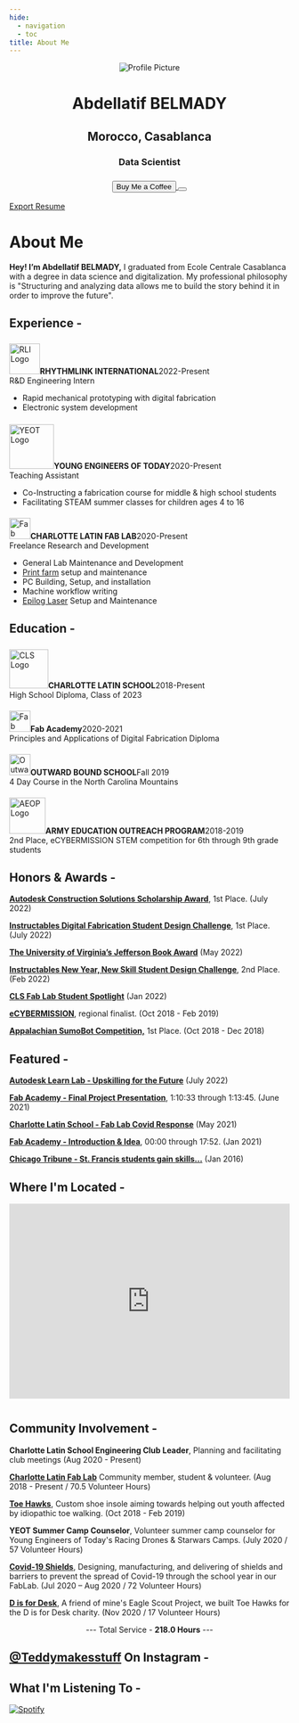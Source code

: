 ```yaml
---
hide:
  - navigation
  - toc
title: About Me
---
```


<link rel="stylesheet" href="../../assets/css/about.css">

<script src="https://kit.fontawesome.com/79ff35ecec.js" crossorigin="anonymous"></script>

<div class="stuff">
  <div class="sidebarparent">
    <div class="sidebar">
     <center>
     <p><img src="https://drive.google.com/file/d/1BBGScP54CToSs_EcNhFQNk5SOSejK-Ip/view?usp=share_link" alt="Profile Picture" class="profilepic"></p>
      <h1>Abdellatif BELMADY</h1>
      <h2>Morocco, Casablanca</h2>
      <h3>Data Scientist<h3>
      <div class="socials">
       <a href="https://www.linkedin.com/in/abdellatif-belmady-ab999a133/" class="ln" style=" color: inherit;" title="Linked In - Abdellatif BELMADY"><i class="fab fa-linkedin"></i></a>
       <a href="https://github.com/abdellatif-belmady" class="git" style=" color: inherit;" title="Github - Abdellatif-belmady"><i class="fab fa-github"></i></a>
       <a href="https://www.instagram.com/abdellatifbelmady/?hl=fr" class="insta" style=" color: inherit;" title="Instagram - abdellatifbelmady"><i class="fa fa-instagram"></i></a>
       <a href="https://twitter.com/AbdellatifBELM" class="twitter" style=" color: inherit;" title="Twitter - @AbdellatifBELM"><i class="fa fa-twitter"></i></a>
       <a href="https://web.facebook.com/abdellatif.belmady/" class="ln" style=" color: inherit;" title="Facebook - Abdellatif BELMADY"><i class="fab fa-facebook"></i></a>
       <a href="https://www.spotify.com/ma-fr/account/overview/?utm_source=spotify&utm_medium=menu&utm_campaign=your_account" class="spotify" style=" color: inherit;" title="Spotify - Abdellatif BELMADY"><i class="fab fa-spotify"></i></a>
       <a href="mailto:<abdellatif.belmady@gmail.com>" class="email" style=" color: inherit;" title="Email - abdellatif.belmady@gmail.com"><i class="fas fa-paper-plane"></i></a>
      </div>
      <a href="https://www.buymeacoffee.com/abdellatife" style=" color: inherit;">
        <button class="coffeelarge" title="Buy Me a Coffee :)"><i class="fas fa-coffee"></i> Buy Me a Coffee</button>
        <button class="coffeesmall" title="Buy Me a Coffee :)"><i class="fas fa-coffee"></i></button>
      </a>
     </center>
    </div>
  </div>
  <div class="stuff__container">
    <div class="stuff__content">
     <span class="resume" style=" color: inherit;"><a href="https://drive.google.com/file/d/1p_1YsjjlWAc7FWTrR3HKoJFbE7OdHC8S/view?usp=share_link">Export Resume <i class="far fa-file-alt"></i></a></span><h1>About Me</h1>
      <div class="underline"></div>
      <p><strong>Hey! I’m Abdellatif BELMADY,</strong> I graduated from Ecole Centrale Casablanca with a degree in data science and digitalization. My professional philosophy is "Structuring and analyzing data allows me to build the story behind it in order to improve the future".</p>
     <h2><i class="fas fa-briefcase"></i> Experience -</h2>
     <p><a href="https://rhythmlink.com/"><img src="https://teddywarner.org/images/About/rythemlink.png" alt="RLI Logo" class="logo" style="width:55px;margin-top: 6px;"></a><strong>RHYTHMLINK INTERNATIONAL</strong><span class="date" style=" color: inherit;">2022-Present</span><br>R&D Engineering Intern</p>
      <ul>
        <li>Rapid mechanical prototyping with digital fabrication
        <li>Electronic system development
        </li>
      </ul>
      <p><a href="https://www.youngengineersoftoday.com/"><img src="https://teddywarner.org/images/About/yeot.png" alt="YEOT Logo" class="logo" style="width:80px;margin-top: 8px;"></a><strong>YOUNG ENGINEERS OF TODAY</strong><span class="date" style=" color: inherit;">2020-Present</span><br>Teaching Assistant</p>
      <ul>
        <li>Co-Instructing a fabrication course for middle & high school students
        <li>Facilitating STEAM summer classes for children ages 4 to 16
        </li>
      </ul>
      <p><a href="https://www.charlottelatin.org/academics/steam"><img src="https://teddywarner.org/images/About/fablogo.png" alt="Fab Logo" class="logo" style="width:38px;margin-top: 6px;"></a><strong>CHARLOTTE LATIN FAB LAB</strong><span class="date" style=" color: inherit;">2020-Present</span><br>Freelance Research and Development</p>
      <ul>
      <li>General Lab Maintenance and Development
      <li><a href="https://teddywarner.org/images/Octoprint/laboctoprint.jpg">Print farm</a> setup and maintenance
      <li>PC Building, Setup, and installation
      <li>Machine workflow writing
      <li><a href="https://teddywarner.org/Machine-Profiles/FusionPro48/">Epilog Laser</a> Setup and Maintenance
      </li>
      </ul>
     <h2><i class="fas fa-graduation-cap"></i> Education -</h2>
      <p><a href="https://www.charlottelatin.org"><img src="https://teddywarner.org/images/About/latin.png" alt="CLS Logo" class="logo" style="margin-top: 7px;width:70px;"></a><strong>CHARLOTTE LATIN SCHOOL</strong><span class="date" style=" color: inherit;">2018-Present</span><br>High School Diploma, Class of 2023</p>
      <p><a href="https://fabacademy.org/"><img src="https://teddywarner.org/images/About/fablogo.png" alt="Fab Logo" class="logo" style="width:38px;margin-top: 6px;"></a><strong>Fab Academy</strong><span class="date" style=" color: inherit;">2020-2021</span><br>Principles and Applications of Digital Fabrication Diploma</p>
      <p><a href="https://www.outwardbound.org/about-us/schools/north-carolina-outward-bound-school/"><img src="https://teddywarner.org/images/About/ob.png" alt="Outward Bound Logo" class="logo" style="width:38px;margin-top: 6px;"></a><strong>OUTWARD BOUND SCHOOL</strong><span class="date" style=" color: inherit;">Fall 2019</span><br>4 Day Course in the North Carolina Mountains</p>
      <p><a href="https://www.ecybermission.com/"><img src="https://teddywarner.org/images/About/AEOP.png" alt="AEOP Logo" class="logo" style="width:65px;margin-top: 6px;"></a><strong>ARMY EDUCATION OUTREACH PROGRAM</strong><span class="date" style=" color: inherit;">2018-2019</span><br>2nd Place, eCYBERMISSION STEM competition for 6th through 9th grade students</p>
     <h2><i class="fas fa-award"></i> Honors & Awards -</h2>
      <p>
        <strong><a href="https://www.instructables.com/contest/makeitmodular2022/">Autodesk Construction Solutions Scholarship Award</a></strong>, 1st Place. (July 2022)
      </p>
      <p>
        <strong><a href="https://www.instructables.com/contest/digifab2022/">Instructables Digital Fabrication Student Design Challenge</a></strong>, 1st Place. (July 2022)
      </p>
      <p>
        <strong><a href="https://engagement.virginia.edu/clubs/signature-initiatives/jefferson-book-awards">The University of Virginia’s Jefferson Book Award</a></strong> (May 2022)
      </p>
      <p>
        <strong><a href="https://www.instructables.com/contest/SDnewyear/">Instructables New Year, New Skill Student Design Challenge</a></strong>, 2nd Place. (Feb 2022)
      </p>
      <p>
        <strong><a href="https://www.instagram.com/p/CYboI6zrTs8/?utm_medium=copy_link">CLS Fab Lab Student Spotlight</a></strong> (Jan 2022)
      </p>
      <p>
        <strong><a href="https://www.ecybermission.com/">eCYBERMISSION</a></strong>, regional finalist. (Oct 2018 - Feb 2019)
      </p>
      <p>
        <strong><a href="http://www.appstate.edu/~marlandes/sumo/sumosumo.html">Appalachian SumoBot Competition,</a></strong> 1st Place. (Oct 2018 - Dec 2018)
      </p>
     <h2><i class="fas fa-address-card"></i> Featured -</h2>
      <p>
        <strong><a href="https://blogs.autodesk.com/learn-lab/2022/07/20/upskilling-for-the-future-with-instructables-student-design-challenges/">Autodesk Learn Lab - Upskilling for the Future</a></strong> (July 2022)
      </p>
      <p>
        <strong><a href="https://vimeo.com/563923609#t=4233s">Fab Academy - Final Project Presentation</a></strong>, 1:10:33 through 1:13:45. (June 2021)
      </p>
      <p>
        <strong><a href="https://www.instagram.com/p/COdXD7fJ5Zl/?">Charlotte Latin School -  Fab Lab Covid Response</a></strong> (May 2021)
      </p>
      <p>
        <strong><a href="https://vimeo.com/510901917">Fab Academy - Introduction & Idea</a></strong>, 00:00 through 17:52. (Jan 2021)
      </p>
      <p>
        <strong><a href="https://www.chicagotribune.com/suburbs/wilmette/ct-wml-st-francis-underwater-robotics-tl-0107-20160104-story.html">Chicago Tribune - St. Francis students gain skills...</a></strong> (Jan 2016)
      </p>
     <h2><i class="fas fa-map-marker-alt"></i> Where I'm Located -</h2>
      <center>
        <iframe width="100%" height="350" style="margin-bottom: 12px; border:0 " loading="lazy" allowfullscreen src="https://www.google.com/maps/embed/v1/place?q=place_id:ChIJgRo4_MQfVIgRZNFDv-ZQRog&key=AIzaSyAvEiiuu4x7x8z9fQz31hkuRNY1yCJzRq0"></iframe> 
      </center>
     <h2><i class="fas fa-city"></i> Community Involvement -</h2>
      <p>
        <strong>Charlotte Latin School Engineering Club Leader</strong>, Planning and facilitating club meetings (Aug 2020 - Present)
      </p>
      <p>
        <strong><a href="https://fabacademy.org/2021/labs/charlotte/">Charlotte Latin Fab Lab</a></strong> Community member, student & volunteer. (Aug 2018 - Present / 70.5 Volunteer Hours)
      </p>
      <p>
        <strong><a href="https://sites.google.com/charlottelatin.net/toe-hawking/home">Toe Hawks</a></strong>, Custom shoe insole aiming towards helping out youth affected by idiopathic toe walking. (Oct 2018 - Feb 2019)
      </p>
      <p>
        <strong>YEOT Summer Camp Counselor</strong>, Volunteer summer camp counselor for Young Engineers of Today's Racing Drones & Starwars Camps. (July 2020 / 57 Volunteer Hours) 
      </p>
      <p>
        <strong><a href="https://www.instagram.com/p/COdXD7fJ5Zl/?">Covid-19 Shields</a></strong>, Designing, manufacturing, and delivering of shields and barriers to prevent the spread of Covid-19 through the school year in our FabLab. (Jul 2020 – Aug 2020 / 72 Volunteer Hours)
      </p>
      <p>
        <strong><a href="https://photos.app.goo.gl/kWnrCmx1bZPvqDK29">D is for Desk</a></strong>, A friend of mine's Eagle Scout Project, we built Toe Hawks for the D is for Desk charity. (Nov 2020 / 17 Volunteer Hours) 
      </p>
      <center>
       <p>--- Total Service - <strong>218.0 Hours</strong> ---</p>
      </center>
      <p>
     <h2><a href="https://www.instagram.com/teddymakesstuff/">@Teddymakesstuff</a> On <i class="fa fa-instagram"></i> <span class="instatext">Instagram</span> -</h2>
      <center class="instafeed">
        <span class="instalight">
          <div data-mc-src="d8c73608-fcc8-4290-8302-9ada8c38e0f5#instagram"></div>
          <script src="https://cdn2.woxo.tech/a.js#624e1b157fd2b900217e7b0d" async data-usrc></script>
        </span>
        <span class="instadark">
          <div data-mc-src="5e60f977-523e-4cdd-82b3-56e287242388#instagram"></div>   
          <script src="https://cdn2.woxo.tech/a.js#624e1b157fd2b900217e7b0d" async data-usrc></script>
        </span>
      </center>
     <h2><i class="fas fa-headphones-alt"></i> What I'm Listening To -</h2>
      <p class="music">
       <a href="https://open.spotify.com/user/mskz5e4dyzv4cb4kkn73iipq0?si=5eba25ddc4f74313">
        <img src="https://novatorem-oqoqm52ci-twarner491.vercel.app/api/spotify" alt="Spotify">
       </a>
    </div>
  </div>
</div>